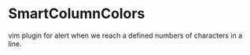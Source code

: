 SmartColumnColors
=================

vim plugin for alert when we reach a defined numbers of characters in a line. 
